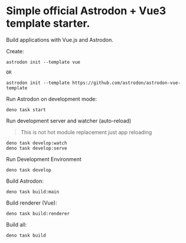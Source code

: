 # Simple official Astrodon + Vue3 template starter.

Build applications with Vue.js and Astrodon.

Create:
```
astrodon init --template vue

OR

astrodon init --template https://github.com/astrodon/astrodon-vue-template

```

Run Astrodon on development mode:
```shell
deno task start
```

Run development server and watcher (auto-reload)
> This is not hot module replacement just app reloading
```shell
deno task develop:watch
deno task develop:serve
```

Run Development Environment
```shell
deno task develop
```

Build Astrodon:
```shell
deno task build:main
```

Build renderer (Vue):
```shell
deno task build:renderer
```

Build all:
```shell
deno task build
```

